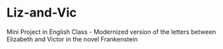 Liz-and-Vic
===========

Mini Project in English Class - Modernized version of the letters between Elizabeth and Victor in the novel Frankenstein
